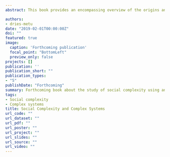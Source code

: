 ```yaml
---
abstract: This book provides an encompassing overview of the origins and development of social complexity and its future as a core concept for studying the past. The book offers a wide-ranging conceptual perspective on the role of social complexity in human societies, its origins, development and loss in societal complexity trajectories on multiple temporal and spatial scales. The core of the book is formed by an extensive theoretical and conceptual model of complexity dynamics. This model offers a concise set of prepositions from which a powerful theoretical framework is constructed that provides an encompassing view on the role and functionality of social complexity in human societies in the past. The book offers an in-depth perspective on the study of social complexity in archaeology, however, the approach is inherently transdisciplinary in nature as it integrates approaches derived from complex systems thinking, archaeological theory, social practice theory, and sustainability and resilience science. The theoretical part is supplemented with a practical application of the model onto specific examples of long-term complexity trajectories in archaeological case studies. The objective of the book is to provide a discipline-wide resource relevant for researchers and students across the field of archaeology, as well as to transcend disciplinary boundaries in its approach and appeal. In order to obtain this intended general utility, the topic is presented in a clear form as to be accessible for researchers as well as undergraduate and graduate students.

authors:
- dries-metu
date: "2019-02-01T00:00:00Z"
doi: ""
featured: true
image:
  caption: 'Forthcoming publication'
  focal_point: "BottomLeft"
  preview_only: false
projects: []
publication: ''
publication_short: ""
publication_types:
- "5"
publishDate: "Forthcoming"
summary: Forthcoming book about the study of social complexity using an approach built on complex systems thinking.
tags:
- Social complexity
- Complex systems
title: Social Complexity and Complex Systems
url_code: ""
url_dataset: ""
url_pdf: ""
url_poster: ""
url_project: ""
url_slides: ""
url_source: ""
url_video: ""
---
```


